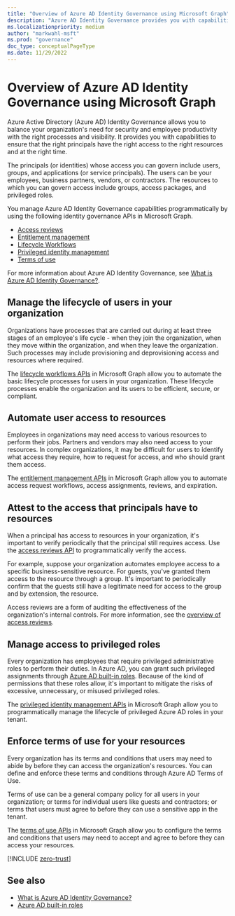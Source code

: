 ```yaml
---
title: "Overview of Azure AD Identity Governance using Microsoft Graph"
description: "Azure AD Identity Governance provides you with capabilities to ensure that the right principals have the right access to the right resources and at the right time. Use Microsoft Graph APIs to programmatically manage Azure AD Identity Governance features."
ms.localizationpriority: medium
author: "markwahl-msft"
ms.prod: "governance"
doc_type: conceptualPageType
ms.date: 11/29/2022
---
```


# Overview of Azure AD Identity Governance using Microsoft Graph

Azure Active Directory (Azure AD) Identity Governance allows you to balance your organization's need for security and employee productivity with the right processes and visibility. It provides you with capabilities to ensure that the right principals have the right access to the right resources and at the right time.

The principals (or identities) whose access you can govern include users, groups, and applications (or service principals). The users can be your employees, business partners, vendors, or contractors. The resources to which you can govern access include groups, access packages, and privileged roles.

You manage Azure AD Identity Governance capabilities programmatically by using the following identity governance APIs in Microsoft Graph.

+ [Access reviews](#attest-to-the-access-that-principals-have-to-resources)
+ [Entitlement management](#automate-user-access-to-resources)
+ [Lifecycle Workflows](#manage-the-lifecycle-of-users-in-your-organization)
+ [Privileged identity management](#manage-access-to-privileged-roles)
+ [Terms of use](#enforce-terms-of-use-for-your-resources)

For more information about Azure AD Identity Governance, see [What is Azure AD Identity Governance?](#see-also).

## Manage the lifecycle of users in your organization

Organizations have processes that are carried out during at least three stages of an employee's life cycle - when they join the organization, when they move within the organization, and when they leave the organization. Such processes may include provisioning and deprovisioning access and resources where required.

The [lifecycle workflows APIs](/graph/api/resources/identitygovernance-lifecycleworkflows-overview) in Microsoft Graph allow you to automate the basic lifecycle processes for users in your organization. These lifecycle processes enable the organization and its users to be efficient, secure, or compliant.

## Automate user access to resources

Employees in organizations may need access to various resources to perform their jobs. Partners and vendors may also need access to your resources. In complex organizations, it may be difficult for users to identify what access they require, how to request for access, and who should grant them access.

The [entitlement management APIs](/graph/api/resources/entitlementmanagement-overview) in Microsoft Graph allow you to automate access request workflows, access assignments, reviews, and expiration.

## Attest to the access that principals have to resources

When a principal has access to resources in your organization, it's important to verify periodically that the principal still requires access. Use the [access reviews API](/graph/api/resources/accessreviewsv2-overview) to programmatically verify the access.

For example, suppose your organization automates employee access to a specific business-sensitive resource. For guests, you've granted them access to the resource through a group. It's important to periodically confirm that the guests still have a legitimate need for access to the group and by extension, the resource.

Access reviews are a form of auditing the effectiveness of the organization's internal controls. For more information, see the [overview of access reviews](/graph/api/resources/accessreviewsv2-overview).

## Manage access to privileged roles

Every organization has employees that require privileged administrative roles to perform their duties. In Azure AD, you can grant such privileged assignments through [Azure AD built-in roles](#see-also). Because of the kind of permissions that these roles allow, it's important to mitigate the risks of excessive, unnecessary, or misused privileged roles.

The [privileged identity management APIs](/graph/api/resources/privilegedidentitymanagementv3-overview) in Microsoft Graph allow you to programmatically manage the lifecycle of privileged Azure AD roles in your tenant.

## Enforce terms of use for your resources

Every organization has its terms and conditions that users may need to abide by before they can access the organization's resources. You can define and enforce these terms and conditions through Azure AD Terms of Use.

Terms of use can be a general company policy for all users in your organization; or terms for individual users like guests and contractors; or terms that users must agree to before they can use a sensitive app in the tenant.

The [terms of use APIs](/graph/api/resources/agreement) in Microsoft Graph allow you to configure the terms and conditions that users may need to accept and agree to before they can access your resources.

<!-- Start of: Link to ZT guidance: H2 section -->

[!INCLUDE [zero-trust](~/../azure_docs/includes/active-directory-zero-trust.md)]

<!-- End of: Link to ZT guidance -->

## See also

+ [What is Azure AD Identity Governance?](/azure/active-directory/governance/identity-governance-overview)
+ [Azure AD built-in roles](/azure/active-directory/roles/permissions-reference)
